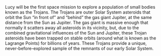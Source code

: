 Lucy will be the first space mission to explore a population of small bodies known as the Trojans. The Trojans are outer
           Solar System asteroids that orbit the Sun “in front of” and “behind” the gas giant Jupiter, at the same distance from the Sun as
           Jupiter. The gas giant is massive enough that normally it scatters away all asteroids in its vicinity, but, due to the combined
           gravitational influences of the Sun and Jupiter, these Trojan asteroids have been trapped on stable orbits (around what is known
           as the Lagrange Points) for billions of years. These Trojans provide a unique, never-before-explored sample of the remnants of our
           early Solar System.
        